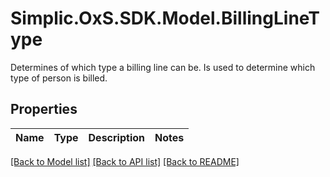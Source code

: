 # Simplic.OxS.SDK.Model.BillingLineType
Determines of which type a billing line can be.  Is used to determine which type of person is billed.

## Properties

Name | Type | Description | Notes
------------ | ------------- | ------------- | -------------

[[Back to Model list]](../README.md#documentation-for-models) [[Back to API list]](../README.md#documentation-for-api-endpoints) [[Back to README]](../README.md)

